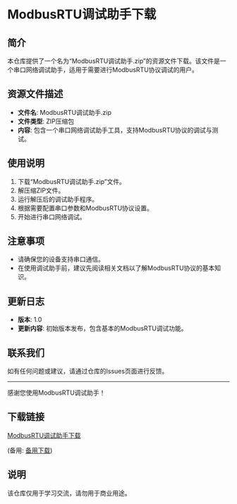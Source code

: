 # ModbusRTU调试助手下载

## 简介

本仓库提供了一个名为“ModbusRTU调试助手.zip”的资源文件下载。该文件是一个串口网络调试助手，适用于需要进行ModbusRTU协议调试的用户。

## 资源文件描述

- **文件名**: ModbusRTU调试助手.zip
- **文件类型**: ZIP压缩包
- **内容**: 包含一个串口网络调试助手工具，支持ModbusRTU协议的调试与测试。

## 使用说明

1. 下载“ModbusRTU调试助手.zip”文件。
2. 解压缩ZIP文件。
3. 运行解压后的调试助手程序。
4. 根据需要配置串口参数和ModbusRTU协议设置。
5. 开始进行串口网络调试。

## 注意事项

- 请确保您的设备支持串口通信。
- 在使用调试助手前，建议先阅读相关文档以了解ModbusRTU协议的基本知识。

## 更新日志

- **版本**: 1.0
- **更新内容**: 初始版本发布，包含基本的ModbusRTU调试功能。

## 联系我们

如有任何问题或建议，请通过仓库的Issues页面进行反馈。

---

感谢您使用ModbusRTU调试助手！

## 下载链接
[ModbusRTU调试助手下载](https://pan.quark.cn/s/ccded8713e05) 

(备用: [备用下载](https://pan.baidu.com/s/1xGteUmexK5dgs1yNVPyasg?pwd=1234))

## 说明

该仓库仅用于学习交流，请勿用于商业用途。
